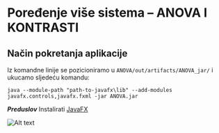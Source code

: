# Poređenje više sistema – ANOVA I KONTRASTI


## Način pokretanja aplikacije

Iz komandne linije se pozicioniramo u ``` ANOVA/out/artifacts/ANOVA_jar/ ``` i ukucamo sljedeću komandu:

``` java --module-path "path-to-javafx\lib" --add-modules javafx.controls,javafx.fxml -jar ANOVA.jar ```

***Preduslov*** Instalirati  [JavaFX](https://gluonhq.com/products/javafx/)

![Alt text](/resources/App.PNG?raw=true "ANOVA")
